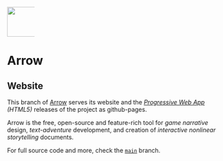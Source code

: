 ![][arrow-logo]

# Arrow
## Website

This branch of [Arrow][arrow-root] serves its website
and the *[Progressive Web App][arrow-pwa] (HTML5)* releases of the project
as github-pages.

Arrow is the free, open-source and feature-rich tool for
*game narrative* design, *text-adventure* development,
and creation of *interactive nonlinear storytelling* documents.

For full source code and more, check the [`main`][arrow-main] branch.


<!-- References -->
[arrow-logo]: ./icon.svg#icon
[arrow-root]: https://github.com/mhgolkar/Arrow
[arrow-pwa]: https://mhgolkar.github.io/Arrow/
[arrow-main]: https://github.com/mhgolkar/Arrow/tree/main
<!-- Styling -->
<style type="text/css" rel="stylesheet">
img[src*='#icon'] {
    width: 5em; max-width: 64px; height: auto;
    display: inline-block;
    vertical-align: bottom;
}
</style>
